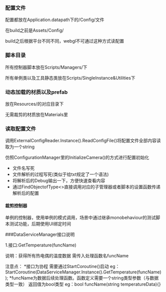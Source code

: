 ### 配置文件

配置都放在Application.datapath下的/Config/文件

在build之前是Assets/Config/

build之后根据平台不同不同，webgl不可通过这种方式读配置

### 脚本目录

所有控制器脚本放在Scripts/Managers/下

所有单例类以及工具静态类放在Scripts/SingleInstance&Utilities下

### 动态加载的材质以及prefab

放在Resources/的对应目录下

无需裁剪的材质放在Materials里

### 读取配置文件

调用ExternalConfigReader.Instance().ReadConfigFile()将配置文件全部内容读取为一个string

仿照ConfigurationManager里的InitializeCamera()的方式进行配置初始化

* 文件名写死
* 文件解析的过程写死(类似于给txt规定了一个语法)
* 将解析后的Debug输出一下，方便快速查看内容
* 通过FindObjectofType<>直接调用对应的子管理器或者脚本的设置函数传递解析后的配置

#### 裁剪控制器

单例的控制器，使用单例的模式调用，场景中通过继承monobehaviour的测试脚本测试功能，后期使用UI绑定时间


###DataServiceManager接口说明

1.接口:GetTemperature(funcName)

说明：获得所有热电偶的温度数据 需传入处理函数名funcName

注意点：
*接口为协程 需要通过StartCoroutine()启动   eg：StartCoroutine(DataServiceManager.Instance().GetTemperature(funcName));
*funcName为数据后续处理函数。函数定义需要一个string类型参数（与数据类型一致） 返回值为bool类型   eg：bool funcName(string temperatureData){}